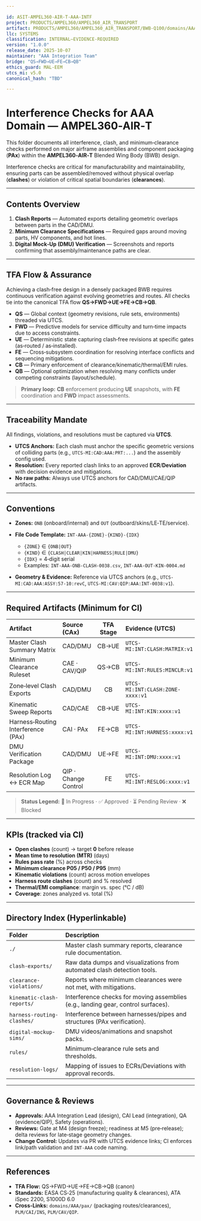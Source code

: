 ```yaml
---

id: ASIT-AMPEL360-AIR-T-AAA-INTF
project: PRODUCTS/AMPEL360/AMPEL360_AIR_TRANSPORT
artifact: PRODUCTS/AMPEL360/AMPEL360_AIR_TRANSPORT/BWB-Q100/domains/AAA/interference/README.md
llc: SYSTEMS
classification: INTERNAL–EVIDENCE-REQUIRED
version: "1.0.0"
release_date: 2025-10-07
maintainer: "AAA Integration Team"
bridge: "QS→FWD→UE→FE→CB→QB"
ethics_guard: MAL-EEM
utcs_mi: v5.0
canonical_hash: "TBD"

---
```


# Interference Checks for AAA Domain — AMPEL360‑AIR‑T

This folder documents all interference, clash, and minimum‑clearance checks performed on major airframe assemblies and component packaging (**PAx**) within the **AMPEL360‑AIR‑T** Blended Wing Body (BWB) design.

Interference checks are critical for manufacturability and maintainability, ensuring parts can be assembled/removed without physical overlap (**clashes**) or violation of critical spatial boundaries (**clearances**).

---

## Contents Overview

1. **Clash Reports** — Automated exports detailing geometric overlaps between parts in the CAD/DMU.
2. **Minimum Clearance Specifications** — Required gaps around moving parts, HV components, and hot lines.
3. **Digital Mock‑Up (DMU) Verification** — Screenshots and reports confirming that assembly/maintenance paths are clear.

---

## TFA Flow & Assurance

Achieving a clash‑free design in a densely packaged BWB requires continuous verification against evolving geometries and routes. All checks tie into the canonical TFA flow **QS→FWD→UE→FE→CB→QB**.

* **QS** — Global context (geometry revisions, rule sets, environments) threaded via UTCS.
* **FWD** — Predictive models for service difficulty and turn‑time impacts due to access constraints.
* **UE** — Deterministic state capturing clash‑free revisions at specific gates (as‑routed / as‑installed).
* **FE** — Cross‑subsystem coordination for resolving interface conflicts and sequencing mitigations.
* **CB** — Primary enforcement of clearance/kinematic/thermal/EMI rules.
* **QB** — Optional optimization when resolving many conflicts under competing constraints (layout/schedule).

> **Primary loop:** **CB** enforcement producing **UE** snapshots, with **FE** coordination and **FWD** impact assessments.

---

## Traceability Mandate

All findings, violations, and resolutions must be captured via **UTCS**.

* **UTCS Anchors:** Each clash must anchor the specific geometric versions of colliding parts (e.g., `UTCS-MI:CAD:AAA:PRT:...`) and the assembly config used.
* **Resolution:** Every reported clash links to an approved **ECR**/**Deviation** with decision evidence and mitigations.
* **No raw paths:** Always use UTCS anchors for CAD/DMU/CAE/QIP artifacts.

---

## Conventions

* **Zones:** `ONB` (onboard/internal) and `OUT` (outboard/skins/LE‑TE/service).

* **File Code Template:** `INT-AAA-{ZONE}-{KIND}-{IDX}`

  * `{ZONE}` ∈ `{ONB|OUT}`
  * `{KIND}` ∈ `{CLASH|CLEAR|KIN|HARNESS|RULE|DMU}`
  * `{IDX}` = 4‑digit serial
  * Examples: `INT-AAA-ONB-CLASH-0038.csv`, `INT-AAA-OUT-KIN-0004.md`

* **Geometry & Evidence:** Reference via UTCS anchors (e.g., `UTCS-MI:CAD:AAA:ASSY:57-10:revC`, `UTCS-MI:CAV:QIP:AAA:INT-0038:v1`).

---

## Required Artifacts (Minimum for CI)

| Artifact                           | Source (CAx)         | TFA Stage | Evidence (UTCS)                  | Status |
| :--------------------------------- | :------------------- | :-------: | :------------------------------- | :----: |
| Master Clash Summary Matrix        | CAD/DMU              |   CB→UE   | `UTCS-MI:INT:CLASH:MATRIX:v1`    |   🔄   |
| Minimum Clearance Ruleset          | CAE · CAV/QIP        |   QS→CB   | `UTCS-MI:INT:RULES:MINCLR:v1`    |   🔄   |
| Zone‑level Clash Exports           | CAD/DMU              |     CB    | `UTCS-MI:INT:CLASH:ZONE-xxxx:v1` |   🔄   |
| Kinematic Sweep Reports            | CAD/CAE              |   CB→UE   | `UTCS-MI:INT:KIN:xxxx:v1`        |   🔄   |
| Harness‑Routing Interference (PAx) | CAI · PAx            |   FE→CB   | `UTCS-MI:INT:HARNESS:xxxx:v1`    |   🔄   |
| DMU Verification Package           | CAD/DMU              |   UE→FE   | `UTCS-MI:INT:DMU:xxxx:v1`        |   🔄   |
| Resolution Log ↔ ECR Map           | QIP · Change Control |     FE    | `UTCS-MI:INT:RESLOG:xxxx:v1`     |   🔄   |

> **Status Legend:** 🔄 In Progress · ✅ Approved · ⏳ Pending Review · ❌ Blocked

---

## KPIs (tracked via CI)

* **Open clashes** (count) → target **0** before release
* **Mean time to resolution (MTR)** (days)
* **Rules pass rate** (%) across checks
* **Minimum clearance P05 / P50 / P95** (mm)
* **Kinematic violations** (count) across motion envelopes
* **Harness route clashes** (count) and % resolved
* **Thermal/EMI compliance**: margin vs. spec (°C / dB)
* **Coverage**: zones analyzed vs. total (%)

---

## Directory Index (Hyperlinkable)

| Folder                     | Description                                                                       |
| :------------------------- | :-------------------------------------------------------------------------------- |
| `./`                       | Master clash summary reports, clearance rule documentation.                       |
| `clash-exports/`           | Raw data dumps and visualizations from automated clash detection tools.           |
| `clearance-violations/`    | Reports where minimum clearances were not met, with mitigations.                  |
| `kinematic-clash-reports/` | Interference checks for moving assemblies (e.g., landing gear, control surfaces). |
| `harness-routing-clashes/` | Interference between harnesses/pipes and structures (PAx verification).           |
| `digital-mockup-sims/`     | DMU videos/animations and snapshot packs.                                         |
| `rules/`                   | Minimum‑clearance rule sets and thresholds.                                       |
| `resolution-logs/`         | Mapping of issues to ECRs/Deviations with approval records.                       |

---

## Governance & Reviews

* **Approvals:** AAA Integration Lead (design), CAI Lead (integration), QA (evidence/QIP), Safety (operations).
* **Reviews:** Gate at M4 (design freeze); readiness at M5 (pre‑release); delta reviews for late‑stage geometry changes.
* **Change Control:** Updates via PR with UTCS evidence links; CI enforces link/path validation and `INT-AAA` code naming.

---

## References

* **TFA Flow:** QS→FWD→UE→FE→CB→QB (canon)
* **Standards:** EASA CS‑25 (manufacturing quality & clearances), ATA iSpec 2200, S1000D 6.0
* **Cross‑Links:** `domains/AAA/pax/` (packaging routes/clearances), `PLM/CAI/INS`, `PLM/CAV/QIP`.
